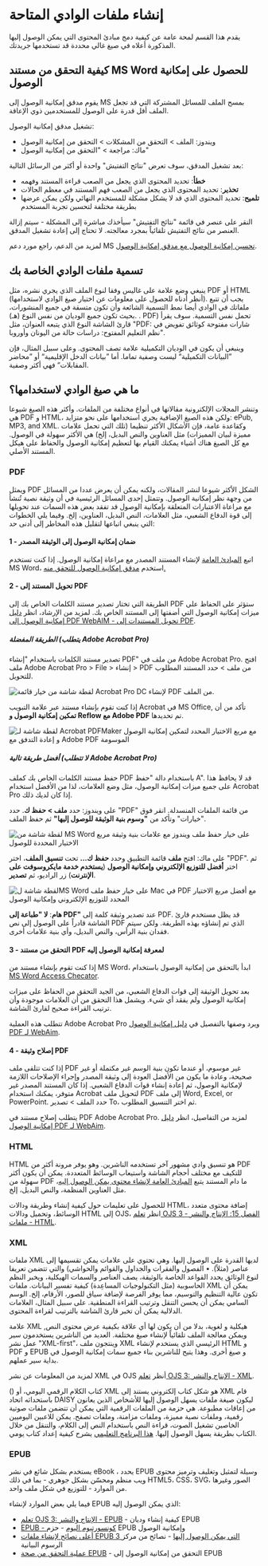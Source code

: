 # إنشاء ملفات الوادي المتاحة

يقدم هذا القسم لمحة عامة عن كيفية دمج مبادئ المحتوى التي يمكن الوصول إليها المذكورة أعلاه في صيغ غالي محددة قد تستخدمها جريدتك.

## كيفية التحقق من مستند MS Word للحصول على إمكانية الوصول

يقوم مدقق إمكانية الوصول إلى MS بمسح الملف للمسائل المشتركة التي قد تجعل الملف أقل قدرة على الوصول للمستخدمين ذوي الإعاقة.

تشغيل مدقق إمكانية الوصول:

- ويندوز: الملف > التحقق من المشكلات > التحقق من إمكانية الوصول
- ماك: مراجعة > "التحقق من إمكانية الوصول"

بعد تشغيل المدقق، سوف تعرض "نتائج التفتيش" واحدة أو أكثر من الرسائل التالية:

- **خطأ**: تحديد المحتوى الذي يجعل من الصعب قراءة المستند وفهمه
- **تحذير**: تحديد المحتوى الذي يجعل من الصعب فهم المستند في معظم الحالات
- **تلميح**: تحديد المحتوى الذي قد لا يشكل مشكلة للمستخدم النهائي ولكن يمكن عرضها بطريقة مختلفة لتحسين تجربة المستخدم

النقر على عنصر في قائمة "نتائج التفتيش" سيأخذك مباشرة إلى المشكلة - سيتم إزالة العنصر من نتائج التفتيش تلقائياً بمجرد معالجته. لا تحتاج إلى إعادة تشغيل المدقق.

لمزيد من الدعم، راجع مورد دعم MS [تحسين إمكانية الوصول مع مدقق إمكانية الوصول](https://support.office.com/en-us/article/improve-accessibility-with-the-accessibility-checker-a16f6de0-2f39-4a2b-8bd8-5ad801426c7f#PickTab=Windows).

## تسمية ملفات الوادي الخاصة بك

ينبغي وضع علامة على غاليس وفقا لنوع الملف الذي يجري نشره، مثل PDF أو HTML (أنظر أدناه للحصول على معلومات عن اختيار صيغ الوادي لاستخدامها). يجب أن تتبع ملفاتك في الوادي أيضا نمط التسمية الشائعة وأن تكون متسقة في جميع المنشورات، بحيث تكون جميع الوديان من نفس النوع (هـ). . PDF) تحمل نفس التسمية. سوف يقرأ قارئ الشاشة النوع الذي يتبعه العنوان، مثل "PDF: شارات مفتوحة كوثائق تفويض في نظم التعليم المفتوح: دراسات حالة من اليونان وأوروبا".

وينبغي أن يكون في الوديان التكميلية علامة تصف المحتوى. وعلى سبيل المثال، فإن ”البيانات التكميلية“ ليست وصفية تماما. أما ”بيانات الدخل الإقليمية“ أو ”محاضر المقابلات“ فهي أكثر وصفية.

## ما هي صيغ الوادي لاستخدامها؟

وتنشر المجلات الإلكترونية مقالاتها في أنواع مختلفة من الملفات. وأكثر هذه الصيغ شيوعا هي PDF و HTML، ولكن هذه الصيغ الإضافية يجري استخدامها على نحو متزايد: ePub, MP3, and XML. وكقاعدة عامة، فإن الأشكال الأكثر تنظيما (تلك التي تحمل علامات مميزة لبيان المميزات) مثل العناوين والنص البديل، إلخ) هي الأكثر سهولة في الوصول. مع كل الصيغ هناك أشياء يمكنك القيام بها لتعظيم إمكانية الوصول والحفاظ على هيكل المستند الأصلي.

### PDF

ويمثل PDF الشكل الأكثر شيوعا لنشر المقالات، ولكنه يمكن أن يعرض عددا من المسائل من وجهة نظر إمكانية الوصول. وتتمثل إحدى المسائل الرئيسية في أن وثيقة نصية تُنشأ مع مراعاة الاعتبارات المتعلقة بإمكانية الوصول قد تفقد بعض هذه السمات عند تحويلها إلى قوة الدفاع الشعبي، مثل العلامات، النص البديل، العناوين، إلخ. وفيما يلي الخطوات التي ينبغي اتباعها لتقليل هذه المخاطر إلى أدنى حد:

#### 1 - ضمان إمكانية الوصول إلى الوثيقة المصدر

اتبع [المبادئ العامة](./principles.md) لإنشاء المستند المصدر مع مراعاة إمكانية الوصول. إذا كنت تستخدم MS Word، استخدم [مدقق إمكانية الوصول للتحقق منه.](#how-to-check-an-ms-word-document-for-accessibility)

#### 2 - تحويل المستند إلى PDF

الطريقة التي تختار تصدير مستند الكلمات الخاص بك إلى PDF ستؤثر على الحفاظ على ميزات إمكانية الوصول التي أضفتها إلى المستند الخاص بك. لمزيد من الإرشاد، انظر [دليل إمكانية الوصول إلى PDF WebAIM - تحويل المستندات إلى PDF](https://webaim.org/techniques/acrobat/converting).

##### الطريقة المفضلة (يتطلب Adobe Acrobat Pro)

تصدير مستند الكلمات باستخدام "إنشاء PDF" من ملف في Adobe Acrobat Pro. افتح ملف Adobe Acrobat Pro > File > إنشاء > PDF من ملف > حدد المستند المطلوب للتحويل.

![لقطة شاشة من خيار قائمة Acrobat Pro DC لإنشاء PDF من الملف.](./assets/9_a11y-guide-create-pdf-pro1.png)

إذا كنت تقوم بإنشاء مستند عبر علامة التبويب Acrobat في MS Office, تأكد من أن **تمكين إمكانية الوصول و Reflow مع Adobe PDF** تم تحديدها.

![لقطة شاشة لـ Acrobat PDFMaker مع مربع الاختيار المحدد لتمكين إمكانية الوصول و إعادة التدفق مع Adobe PDF الموسومة](./assets/10_a11y-guide-create-pdf-pro2.png)

##### أفضل طريقة تالية (لا تتطلب Adobe Acrobat Pro)

حفظ مستند الكلمات الخاص بك كملف PDF باستخدام دالة "حفظ A". قد لا يحافظ هذا على جميع ميزات إمكانية الوصول، مثل وضع العلامات، لذا من الأفضل استخدام Acrobat Pro إذا كان لديك ذلك.

على ويندوز: حدد **ملف > حفظ ك**. حدد "PDF" من قائمة الملفات المنسدلة. انقر فوق "خيارات" وتأكد من **"وسوم بنية الوثيقة للوصول إليها"** ثم حفظ الملف.

![لقطة شاشة من MS Word على خيار حفظ ملف ويندوز مع علامات بنية وثيقة مربع الاختيار المحددة للوصول](./assets/11_a11y-guide-saveas-pdf1.png)

على ماك: افتح **ملف** قائمة التطبيق وحدد **حفظ ك…** تحت **تنسيق الملف**، اختر "PDF". ثم اختر **أفضل للتوزيع الإلكتروني وإمكانية الوصول** (**يستخدم خدمة مايكروسوفت على الإنترنت**) زر الراديو، ثم **تصدير**.

![لقطة شاشة لMS Word على خيار حفظ ملف Mac في PDF مع أفضل مربع الاختيار المحدد للتوزيع الإلكتروني وإمكانية الوصول](./assets/12_a11y-guide-saveas-pdf2.png)

**هام**: **لا "طباعة إلى PDF"** عند تصدير وثيقة كلمة إلى PDF. قد يظل مستخدم قارئ الشاشة قادراً على الوصول إلى نص PDF الذي تم إنشاؤه بهذه الطريقة. ولكن سيتم فقدان بنية الرأس، والنص البديل، وأي بنية علامات أخرى.

#### 3 - التحقق من مستند PDF لمعرفة إمكانية الوصول إليه

إذا كنت تقوم بإنشاء مستند من MS Word، ابدأ بالتحقق من إمكانية الوصول باستخدام [MS Word Access Checator](./galleys.md#how-to-check-an-ms-word-document-for-accessibility).

بعد تحويل الوثيقة إلى قوات الدفاع الشعبي، من الجيد التحقق من الحفاظ على ميزات إمكانية الوصول ولم يفقد أي شيء. ويشمل هذا التحقق من أن العلامات موجودة وأن ترتيب القراءة صحيح لقارئ الشاشة.

تتطلب هذه العملية Adobe Acrobat Pro ويرد وصفها بالتفصيل في [دليل إمكانية الوصول PDF لـ WebAim](https://webaim.org/techniques/acrobat/acrobat).

#### 4 - إصلاح وثيقة PDF

إذا كنت تتلقى ملف PDF غير موسوم، أو عندما تكون بنية الوسم غير مكتملة أو غير صحيحة، وعادة ما يكون من الأفضل العودة إلى وثيقة المصدر وإجراء الإصلاحات اللازمة لإمكانية الوصول، ثم إعادة إنشاء قوات الدفاع الشعبي. إذا كان المستند المصدر غير متوفر، يمكنك استخدام Acrobat لتحويل ملف PDF إلى ملف Word, Excel, or PowerPoint. حدد الملف > تصدير To، ثم اختر التنسيق المطلوب.

يتطلب إصلاح مستند في PDF Adobe Acrobat Pro. لمزيد من التفاصيل، انظر [دليل إمكانية الوصول PDF لـ WebAim](https://webaim.org/techniques/acrobat/acrobat).

### HTML

HTML هو تنسيق وادي مشهور آخر تستخدمه الناشرين. وهو يوفر مرونة أكثر من PDF للتكيف مع مختلف أحجام الشاشة واستيعاب الوسائط المتعددة. يمكن أن يكون أكثر سهولة من PDF ما دام المستند يتبع [المبادئ العامة لإنشاء محتوى يمكن الوصول إليه](./principles.md#headings-structure)، مثل العناوين المنظمة، والنص البديل، إلخ.

للحصول على تعليمات حول كيفية إنشاء وطريقة ودالات HTML، إضافة محتوى متعدد الوسائط، وتحميل ودالات HTML إلى OJS، انظر [تعلم OJS 3 - الفصل 15: الإنتاج والنشر - ملفات HTML](/learning-ojs/en/production-publication#html-files).

### XML

ملفات XML لديها القدرة على الوصول إليها. وهي تحتوي على علامات يمكن تقسيمها إلى عناصر (مثلاً). • الفصول والفقرات والجداول والقوائم والحواشي) والتي تتضمن تعريفا لنوع الوثائق يحدد القواعد الخاصة بالوثيقة، يصف العناصر والسمات الهيكلية، ويخبر النظم الحاسوبية (مثل التكنولوجيات المساعِدة) كيفية تفسير البيانات. ملفات XML يمكن أن تكون عالية التنظيم والتوسيم، مما يوفر الفرصة لإضافة سياق للصور، الأرقام، إلخ. الوسم السامي يمكن أن يحسن التنقل وترتيب القراءة المنطقية. على سبيل المثال، العلامات الدلالية يمكن أن تخبر قارئ الشاشة بالترتيب لقراءة المحتوى.

علامة XML هيكلية و لغوية، بدلا من أن يكون لها أي علاقة بكيفية عرض محتوى النص, ويمكن معالجة الملف تلقائياً لإنشاء صيغ مختلفة. العديد من الناشرين يستخدمون سير عمل نشر "XML-first"، وينتجون ملف XML الرئيسي الذي يستخدم لإنشاء HTML و PDF و EPUB و صيغ أخرى. وهذا يتيح للناشرين بناء جميع سمات إمكانية الوصول في بداية سير عملهم.

لمزيد من المعلومات عن نشر XML في OJS أنظر [تعلم OJS 3: الإنتاج والنشر - XML](/learning-ojs/en/production-publication#xml-files).

() كتاب الكلام الرقمي اليومي، أو XML هو شكل كتاب إلكتروني يستند إلى XML قام باستحداثه اتحاد DAISY ليكون صيغة ملفات يسهل الوصول إليها للأشخاص الذين يعانون من إعاقات مطبوعة. هي حزمة من الملفات الرقمية التي يمكن أن تتضمن ملفات صوتية رقمية، وملفات نصية مميزة، وملفات مزامنة، وملفات تصفح. يمكن للاعبين اليوميين الخاصين تشغيل الصوت، قراءة النص باستخدام النص إلى الكلام، والتنقل من خلال الكتاب بطريقة يسهل الوصول إليها. [هذا البرنامج التعليمي](https://cynthiang.ca/2015/08/18/accessible-format-production-part-6-daisy-book/) يشرح كيفية إعداد كتاب يومي.

### EPUB

يستخدم بشكل شائع في نشر eBook ، يحدد EPUB وسيلة لتمثيل وتغليف وترميز محتوى ويب منظم ومحسّن بشكل جوهري - بما في ذلك HTML5، CSS، SVG، الصور وغيرها من الموارد - للتوزيع في شكل ملف واحد.

فيما يلي بعض الموارد لإنشاء EPUB الذي يمكن الوصول إليه:

- [تعلم OJS 3: الإنتاج والنشر - EPUB](/learning-ojs/en/production-publication#epub-files) - كيفية إنشاء وديان EPUB
- [EPUB - كونسورتيوم اليوم](https://daisy.org/activities/standards/epub/) - حزم EPUB وإمكانية الوصول
- [أعلى نصائح لإنشاء ملفات EPUB 3 التي يمكن الوصول إليها](http://diagramcenter.org/54-9-tips-for-creating-accessible-epub-3-files.html) - نصائح من مركز الرسوم البيانية
- [عملية التحقق من صحة EPUB](https://kb.daisy.org/publishing/docs/epub/validation/overview.html) - التحقق من إمكانية الوصول إلى EPUB
